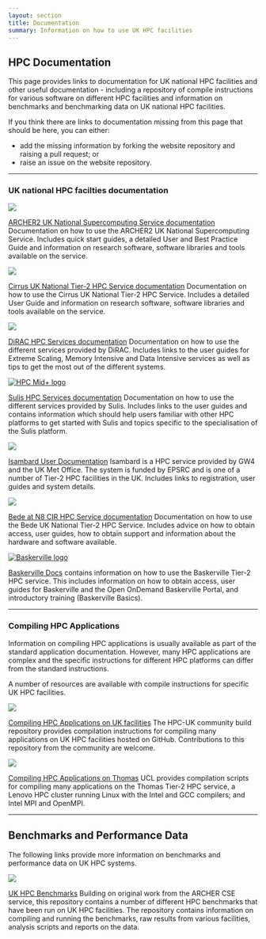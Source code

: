 ```yaml
---
layout: section
title: Documentation
summary: Information on how to use UK HPC facilities
---
```


## HPC Documentation

This page provides links to documentation for UK national HPC facilities
and other useful documentation - including a repository of compile instructions
for various software on different HPC facilities and information on benchmarks
and benchmarking data on UK national HPC facilities.

If you think there are links to documentation missing from this page that should
be here, you can either:

 - add the missing information by forking the website repository and raising a pull request; or
 - raise an issue on the website repository.


<hr />

### UK national HPC facilties documentation

<div class="row vertical-box">
  <div class="hidden-xs col-sm-4 align-middle">
    <a href="https://docs.archer2.ac.uk">
      <img src="{{ site.baseurl}}/logos/ARCHER2_logo.png" class="center-block img-responsive" />
    </a>
  </div>
  <div class="col-sm-8">
    <p>
      <a href="https://docs.archer2.ac.uk">ARCHER2 UK National Supercomputing Service documentation</a>
      Documentation on how to use the ARCHER2 UK National Supercomputing Service. Includes quick start
      guides, a detailed User and Best Practice Guide and information on research software, software
      libraries and tools available on the service.
    </p>
  </div>
</div>

<div class="row vertical-box">
  <div class="hidden-xs col-sm-4 align-middle">
    <a href="https://cirrus.readthedocs.io">
      <img src="{{ site.baseurl}}/logos/cirrus_PoweredbyEPCC.png" class="center-block img-responsive" />
    </a>
  </div>
  <div class="col-sm-8">
    <p>
      <a href="https://cirrus.readthedocs.io">Cirrus UK National Tier-2 HPC Service documentation</a>
      Documentation on how to use the Cirrus UK National Tier-2 HPC Service. Includes a detailed User
      Guide and information on research software, software libraries and tools available on the service.
    </p>
  </div>
</div>

<div class="row vertical-box">
  <div class="hidden-xs col-sm-4 align-middle">
    <a href="https://github.com/DiRAC-HPC/DiRAC-3-Get-Started-User-Guide-and-Tips-and-Tricks/wiki">
      <img src="{{ site.baseurl}}/logos/dirac.png" class="center-block img-responsive" />
    </a>
  </div>
  <div class="col-sm-8">
    <p>
      <a href="https://github.com/DiRAC-HPC/DiRAC-3-Get-Started-User-Guide-and-Tips-and-Tricks/wiki">DiRAC HPC Services documentation</a>
      Documentation on how to use the different services provided by DiRAC. Includes links to the user guides
      for Extreme Scaling, Memory Intensive and Data Intensive services as well as tips to get the most 
      out of the different systems.
    </p>
  </div>
</div>

<div class="row vertical-box">
  <div class="hidden-xs col-sm-4 align-middle">
    <a href="https://sulis.ac.uk/">
      <img src="{{ site.baseurl}}/logos/hpcmidplus_logo.png" class="center-block img-responsive" alt="HPC Mid+ logo" />
    </a>
  </div>
  <div class="col-sm-8">
    <p>
      <a href="https://warwick.ac.uk/research/rtp/sc/sulis/docs/">Sulis HPC Services documentation</a>
      Documentation on how to use the different services provided by Sulis. Includes links to the user guides and contains information which should help
      users familiar with other HPC platforms to get started with Sulis and topics specific to the specialisation of the Sulis platform.
    </p>
  </div>
</div>

<div class="row vertical-box">
  <div class="hidden-xs col-sm-4 align-middle">
    <a href="https://gw4-isambard.github.io">
      <img src="{{ site.baseurl}}/logos/Isambard_logo.jpeg" class="center-block img-responsive" />
    </a>
  </div>
  <div class="col-sm-8">
    <p>
      <a href="https://gw4-isambard.github.io">Isambard User Documentation</a>
      Isambard is a HPC service provided by GW4 and the UK Met Office. The system is funded by EPSRC and is one of a 
      number of Tier-2 HPC facilities in the UK.  Includes links to registration, user guides and system details.
    </p>
  </div>
</div>

<div class="row vertical-box">
  <div class="hidden-xs col-sm-4 align-middle">
    <a href="https://bede-documentation.readthedocs.io/">
      <img src="{{ site.baseurl}}/logos/n8cir-bede.png" class="center-block img-responsive" />
    </a>
  </div>
  <div class="col-sm-8">
    <p>
      <a href="https://bede-documentation.readthedocs.io/">Bede at N8 CIR HPC Service documentation</a>
      Documentation on how to use the Bede UK National Tier-2 HPC Service. Includes advice on how to
      obtain access, user guides, how to obtain support and information about the hardware and software available.
    </p>
  </div>
</div>

<div class="row vertical-box">
  <div class="hidden-xs col-sm-4 align-middle">
    <a href="https://docs.baskerville.ac.uk/">
      <img src="{{ site.baseurl}}/logos/Baskerville.png" class="center-block img-responsive" alt="Baskerville logo" />
    </a>
  </div>
  <div class="col-sm-8">
    <p>
      <a href="https://docs.baskerville.ac.uk/">Baskerville Docs</a>
      contains information on how to use the Baskerville Tier-2 HPC service. This includes information on how to
      obtain access, user guides for Baskerville and the Open OnDemand Baskerville Portal, and introductory
      training (Baskerville Basics).
    </p>
  </div>
</div>

<hr/>

### Compiling HPC Applications

Information on compiling HPC applications is usually available as
part of the standard application documentation. However, many 
HPC applications are complex and the specific instructions for 
different HPC platforms can differ from the standard instructions.

A number of resources are available with compile instructions for 
specific UK HPC facilities.

<div class="row vertical-box">
  <div class="hidden-xs col-sm-4 align-middle">
    <a href="https://github.com/hpc-uk/build-instructions">
      <img src="{{ site.baseurl}}/logos/hpcuk_logo_large.png" class="center-block img-responsive" />
    </a>
  </div>
  <div class="col-sm-8">
    <p>
      <a href="https://github.com/hpc-uk/build-instructions">Compiling HPC Applications on UK facilities</a>
      The HPC-UK community build repository provides compilation instructions for compiling
      many applications on UK HPC facilities hosted on GitHub. Contributions to this repository 
      from the community are welcome.
    </p>
  </div>
</div>

<div class="row vertical-box">
  <div class="hidden-xs col-sm-4 align-middle">
    <a href="https://github.com/UCL-RITS/rcps-buildscripts">
      <img src="{{ site.baseurl}}/logos/ucl_logo.png" class="center-block img-responsive" />
    </a>
  </div>
  <div class="col-sm-8">
    <p>
      <a href="https://github.com/UCL-RITS/rcps-buildscripts">Compiling HPC Applications on Thomas</a>
      UCL provides compilation scripts for compiling
      many applications on the Thomas Tier-2 HPC service, a Lenovo
      HPC cluster running Linux with the Intel and GCC compilers; and
      Intel MPI and OpenMPI.
    </p>
  </div>
</div>

<hr />

<h2>Benchmarks and Performance Data</h2>

<p>
The following links provide more information on benchmarks and performance
data on UK HPC systems.
</p>

<div class="row vertical-box">
  <div class="hidden-xs col-sm-4 align-middle">
    <a href="">
      <img src="{{ site.baseurl}}/logos/hpcuk_logo_large.png" class="center-block img-responsive" />
    </a>
  </div>
  <div class="col-sm-8">
    <p>
       <a href="https://github.com/hpc-uk/archer-benchmarks">UK HPC Benchmarks</a>
       Building on original work from the ARCHER CSE service, this repository contains a number of
       different HPC benchmarks that have been run on UK HPC facilities. The repository contains
       information on compiling and running the benchmarks, raw results from various facilities,
       analysis scripts and reports on the data.
    </p>
  </div>
</div>


